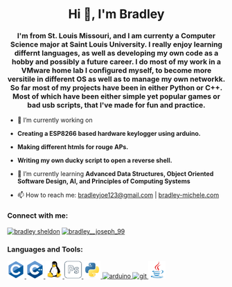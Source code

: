 <h1 align="center">Hi 👋, I'm Bradley</h1>
<h3 align="center">I'm from St. Louis Missouri, and I am currenty a Computer Science major at Saint Louis University. I really enjoy learning differnt languages, as well as developing my own code as a hobby and possibly a future career. I do most of my work in a VMware home lab I configured myself, to become more versitile in different OS as well as to manage my own networkk. So far most of my projects have been in either Python or C++. Most of which have been either simple yet popular games or bad usb scripts, that I've made for fun and practice.</h3>

- 🔭 I’m currently working on
- **Creating a ESP8266 based hardware keylogger using arduino.**
- **Making different htmls for rouge APs.**
- **Writing my own ducky script to open a reverse shell.**

- 🌱 I’m currently learning **Advanced Data Structures, Object Oriented Software Design, AI, and Principles of Computing Systems**

- 📫 How to reach me: [bradleyjoe123@gmail.com](mailto:bradleyjoe123@gmail.com) | [bradley-michele.com](https://bradley-michele.com)

<h3 align="left">Connect with me:</h3>
<p align="left">
<a href="https://linkedin.com/in/bradley sheldon" target="blank"><img align="center" src="https://raw.githubusercontent.com/rahuldkjain/github-profile-readme-generator/master/src/images/icons/Social/linked-in-alt.svg" alt="bradley sheldon" height="30" width="40" /></a>
<a href="https://instagram.com/bradley__joseph_99" target="blank"><img align="center" src="https://raw.githubusercontent.com/rahuldkjain/github-profile-readme-generator/master/src/images/icons/Social/instagram.svg" alt="bradley__joseph_99" height="30" width="40" /></a>
</p>

<h3 align="left">Languages and Tools:</h3>
<p align="left"> <a href="https://www.cprogramming.com/" target="_blank" rel="noreferrer"> <img src="https://raw.githubusercontent.com/devicons/devicon/master/icons/c/c-original.svg" alt="c" width="40" height="40"/> </a> <a href="https://www.w3schools.com/cpp/" target="_blank" rel="noreferrer"> <img src="https://raw.githubusercontent.com/devicons/devicon/master/icons/cplusplus/cplusplus-original.svg" alt="cplusplus" width="40" height="40"/> </a> <a href="https://www.linux.org/" target="_blank" rel="noreferrer"> <img src="https://raw.githubusercontent.com/devicons/devicon/master/icons/linux/linux-original.svg" alt="linux" width="40" height="40"/> </a> <a href="https://www.photoshop.com/en" target="_blank" rel="noreferrer"> <img src="https://raw.githubusercontent.com/devicons/devicon/master/icons/photoshop/photoshop-line.svg" alt="photoshop" width="40" height="40"/> </a> <a href="https://www.python.org" target="_blank" rel="noreferrer"> <img src="https://raw.githubusercontent.com/devicons/devicon/master/icons/python/python-original.svg" alt="python" width="40" height="40"/> </a> <a href="https://www.arduino.cc/" target="_blank" rel="noreferrer"> <img src="https://cdn.worldvectorlogo.com/logos/arduino-1.svg" alt="arduino" width="40" height="40"/> </a> <a href="https://git-scm.com/" target="_blank" rel="noreferrer"> <img src="https://www.vectorlogo.zone/logos/git-scm/git-scm-icon.svg" alt="git" width="40" height="40"/> </a> <a href="https://www.java.com" target="_blank" rel="noreferrer"> <img src="https://raw.githubusercontent.com/devicons/devicon/master/icons/java/java-original.svg" alt="java" width="40" height="40"/> </a> </p>
<!---
BradleySheldon/BradleySheldon is a ✨ special ✨ repository because its `README.md` (this file) appears on your GitHub profile.
You can click the Preview link to take a look at your changes.
--->
